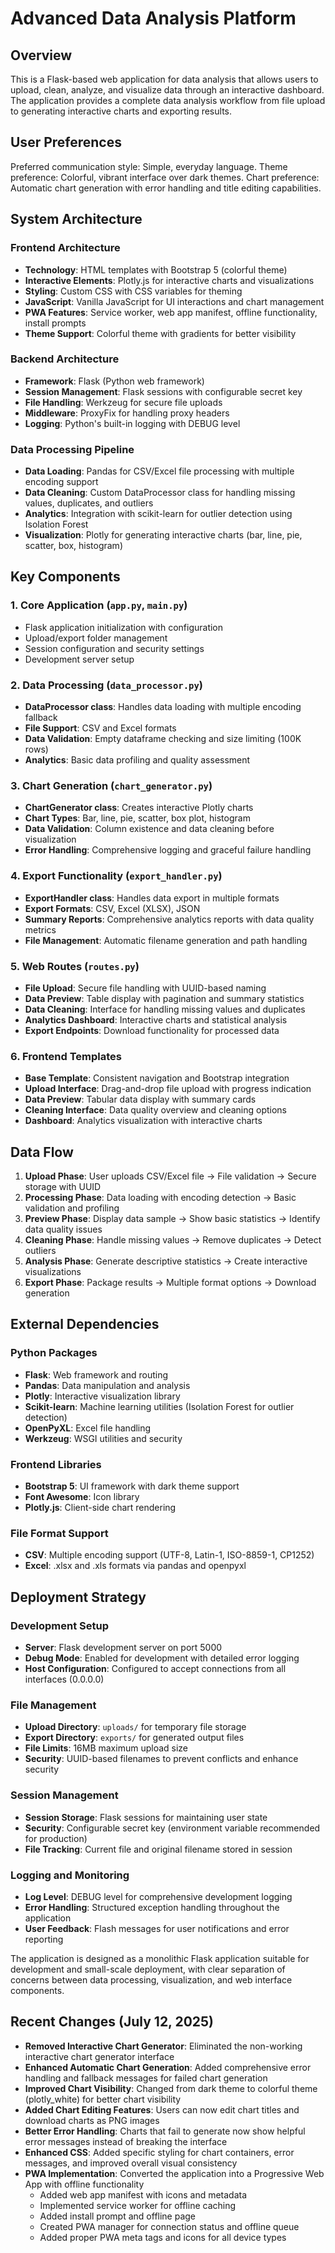 # Advanced Data Analysis Platform

## Overview

This is a Flask-based web application for data analysis that allows users to upload, clean, analyze, and visualize data through an interactive dashboard. The application provides a complete data analysis workflow from file upload to generating interactive charts and exporting results.

## User Preferences

Preferred communication style: Simple, everyday language.
Theme preference: Colorful, vibrant interface over dark themes.
Chart preference: Automatic chart generation with error handling and title editing capabilities.

## System Architecture

### Frontend Architecture
- **Technology**: HTML templates with Bootstrap 5 (colorful theme)
- **Interactive Elements**: Plotly.js for interactive charts and visualizations
- **Styling**: Custom CSS with CSS variables for theming
- **JavaScript**: Vanilla JavaScript for UI interactions and chart management
- **PWA Features**: Service worker, web app manifest, offline functionality, install prompts
- **Theme Support**: Colorful theme with gradients for better visibility

### Backend Architecture
- **Framework**: Flask (Python web framework)
- **Session Management**: Flask sessions with configurable secret key
- **File Handling**: Werkzeug for secure file uploads
- **Middleware**: ProxyFix for handling proxy headers
- **Logging**: Python's built-in logging with DEBUG level

### Data Processing Pipeline
- **Data Loading**: Pandas for CSV/Excel file processing with multiple encoding support
- **Data Cleaning**: Custom DataProcessor class for handling missing values, duplicates, and outliers
- **Analytics**: Integration with scikit-learn for outlier detection using Isolation Forest
- **Visualization**: Plotly for generating interactive charts (bar, line, pie, scatter, box, histogram)

## Key Components

### 1. Core Application (`app.py`, `main.py`)
- Flask application initialization with configuration
- Upload/export folder management
- Session configuration and security settings
- Development server setup

### 2. Data Processing (`data_processor.py`)
- **DataProcessor class**: Handles data loading with multiple encoding fallback
- **File Support**: CSV and Excel formats
- **Data Validation**: Empty dataframe checking and size limiting (100K rows)
- **Analytics**: Basic data profiling and quality assessment

### 3. Chart Generation (`chart_generator.py`)
- **ChartGenerator class**: Creates interactive Plotly charts
- **Chart Types**: Bar, line, pie, scatter, box plot, histogram
- **Data Validation**: Column existence and data cleaning before visualization
- **Error Handling**: Comprehensive logging and graceful failure handling

### 4. Export Functionality (`export_handler.py`)
- **ExportHandler class**: Handles data export in multiple formats
- **Export Formats**: CSV, Excel (XLSX), JSON
- **Summary Reports**: Comprehensive analytics reports with data quality metrics
- **File Management**: Automatic filename generation and path handling

### 5. Web Routes (`routes.py`)
- **File Upload**: Secure file handling with UUID-based naming
- **Data Preview**: Table display with pagination and summary statistics
- **Data Cleaning**: Interface for handling missing values and duplicates
- **Analytics Dashboard**: Interactive charts and statistical analysis
- **Export Endpoints**: Download functionality for processed data

### 6. Frontend Templates
- **Base Template**: Consistent navigation and Bootstrap integration
- **Upload Interface**: Drag-and-drop file upload with progress indication
- **Data Preview**: Tabular data display with summary cards
- **Cleaning Interface**: Data quality overview and cleaning options
- **Dashboard**: Analytics visualization with interactive charts

## Data Flow

1. **Upload Phase**: User uploads CSV/Excel file → File validation → Secure storage with UUID
2. **Processing Phase**: Data loading with encoding detection → Basic validation and profiling
3. **Preview Phase**: Display data sample → Show basic statistics → Identify data quality issues
4. **Cleaning Phase**: Handle missing values → Remove duplicates → Detect outliers
5. **Analysis Phase**: Generate descriptive statistics → Create interactive visualizations
6. **Export Phase**: Package results → Multiple format options → Download generation

## External Dependencies

### Python Packages
- **Flask**: Web framework and routing
- **Pandas**: Data manipulation and analysis
- **Plotly**: Interactive visualization library
- **Scikit-learn**: Machine learning utilities (Isolation Forest for outlier detection)
- **OpenPyXL**: Excel file handling
- **Werkzeug**: WSGI utilities and security

### Frontend Libraries
- **Bootstrap 5**: UI framework with dark theme support
- **Font Awesome**: Icon library
- **Plotly.js**: Client-side chart rendering

### File Format Support
- **CSV**: Multiple encoding support (UTF-8, Latin-1, ISO-8859-1, CP1252)
- **Excel**: .xlsx and .xls formats via pandas and openpyxl

## Deployment Strategy

### Development Setup
- **Server**: Flask development server on port 5000
- **Debug Mode**: Enabled for development with detailed error logging
- **Host Configuration**: Configured to accept connections from all interfaces (0.0.0.0)

### File Management
- **Upload Directory**: `uploads/` for temporary file storage
- **Export Directory**: `exports/` for generated output files
- **File Limits**: 16MB maximum upload size
- **Security**: UUID-based filenames to prevent conflicts and enhance security

### Session Management
- **Session Storage**: Flask sessions for maintaining user state
- **Security**: Configurable secret key (environment variable recommended for production)
- **File Tracking**: Current file and original filename stored in session

### Logging and Monitoring
- **Log Level**: DEBUG level for comprehensive development logging
- **Error Handling**: Structured exception handling throughout the application
- **User Feedback**: Flash messages for user notifications and error reporting

The application is designed as a monolithic Flask application suitable for development and small-scale deployment, with clear separation of concerns between data processing, visualization, and web interface components.

## Recent Changes (July 12, 2025)

- **Removed Interactive Chart Generator**: Eliminated the non-working interactive chart generator interface
- **Enhanced Automatic Chart Generation**: Added comprehensive error handling and fallback messages for failed chart generation
- **Improved Chart Visibility**: Changed from dark theme to colorful theme (plotly_white) for better chart visibility
- **Added Chart Editing Features**: Users can now edit chart titles and download charts as PNG images
- **Better Error Handling**: Charts that fail to generate now show helpful error messages instead of breaking the interface
- **Enhanced CSS**: Added specific styling for chart containers, error messages, and improved overall visual consistency
- **PWA Implementation**: Converted the application into a Progressive Web App with offline functionality
  - Added web app manifest with icons and metadata
  - Implemented service worker for offline caching
  - Added install prompt and offline page
  - Created PWA manager for connection status and offline queue
  - Added proper PWA meta tags and icons for all device types